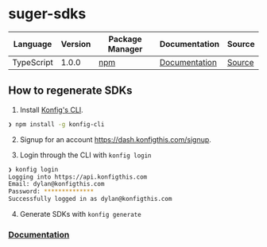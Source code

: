 # suger-sdks


|Language|Version|Package Manager|Documentation|Source|
|-|-|-|-|-|
|TypeScript|1.0.0|[npm](https://www.npmjs.com/package/suger-typescript-sdk/v/1.0.0)|[Documentation](https://github.com/konfig-dev/suger-sdks/tree/main/typescript/README.md)|[Source](https://github.com/konfig-dev/suger-sdks/tree/main/typescript)|


## How to regenerate SDKs

1. Install [Konfig's CLI](https://www.npmjs.com/package/konfig-cli).

```bash
❯ npm install -g konfig-cli
```

2. Signup for an account https://dash.konfigthis.com/signup.

3. Login through the CLI with `konfig login`

```bash
❯ konfig login
Logging into https://api.konfigthis.com
Email: dylan@konfigthis.com
Password: **************
Successfully logged in as dylan@konfigthis.com
```

4. Generate SDKs with `konfig generate`

### [Documentation](https://docs.konfigthis.com/)
